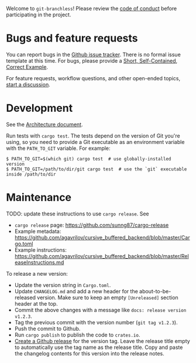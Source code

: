 Welcome to `git-branchless`! Please review the [code of conduct](/CODE_OF_CONDUCT.md) before participating in the project.

# Bugs and feature requests

You can report bugs in the [Github issue tracker](https://github.com/arxanas/git-branchless/issues). There is no formal issue template at this time. For bugs, please provide a [Short, Self-Contained, Correct Example](http://sscce.org/).

For feature requests, workflow questions, and other open-ended topics, [start a discussion](https://github.com/arxanas/git-branchless/discussions).

# Development

See the [Architecture document](https://github.com/arxanas/git-branchless/wiki/Architecture).

Run tests with `cargo test`. The tests depend on the version of Git you're using, so you need to provide a Git executable as an environment variable with the `PATH_TO_GIT` variable. For example:

```
$ PATH_TO_GIT=$(which git) cargo test  # use globally-installed version
$ PATH_TO_GIT=/path/to/dir/git cargo test  # use the `git` executable inside /path/to/dir
```

# Maintenance

TODO: update these instructions to use `cargo release`. See
* `cargo release` page: https://github.com/sunng87/cargo-release
* Example metadata: https://github.com/agavrilov/cursive_buffered_backend/blob/master/Cargo.toml
* Example instructions: https://github.com/agavrilov/cursive_buffered_backend/blob/master/ReleaseInstructions.md

To release a new version:

* Update the version string in `Cargo.toml`.
* Update `CHANGELOG.md` and add a new header for the about-to-be-released version. Make sure to keep an empty `[Unreleased]` section header at the top.
* Commit the above changes with a message like `docs: release version v1.2.3`.
* Tag the previous commit with the version number (`git tag v1.2.3`).
* Push the commit to Github.
* Run `cargo publish` to publish the code to `crates.io`.
* [Create a Github release](https://github.com/arxanas/git-branchless/releases/new) for the version tag. Leave the release title empty to automatically use the tag name as the release title. Copy and paste the changelog contents for this version into the release notes.
